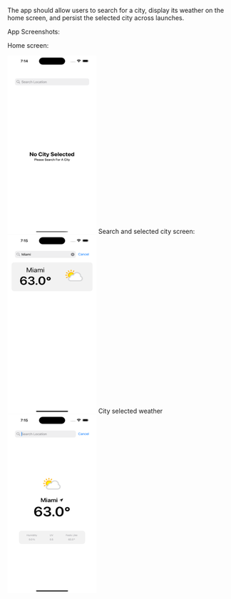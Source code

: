 The app should allow users to search for a city, display its weather on the home screen, and persist the selected city across launches.

App Screenshots:


Home screen:

<img src = "https://github.com/donsantana/NooroHomeTest/blob/develop/Screenshots/Simulator%20Screenshot%20-%20iPhone%2016%20Plus%20-%202025-01-30%20at%2007.14.56.png" width="200" height="400">
Search and selected city screen:
<img src = "https://github.com/donsantana/NooroHomeTest/blob/develop/Screenshots/Simulator%20Screenshot%20-%20iPhone%2016%20Plus%20-%202025-01-30%20at%2007.15.18.png" width="200" height="400">
City selected weather
<img src = "https://github.com/donsantana/NooroHomeTest/blob/develop/Screenshots/Simulator%20Screenshot%20-%20iPhone%2016%20Plus%20-%202025-01-30%20at%2007.15.22.png" width="200" height="400">
